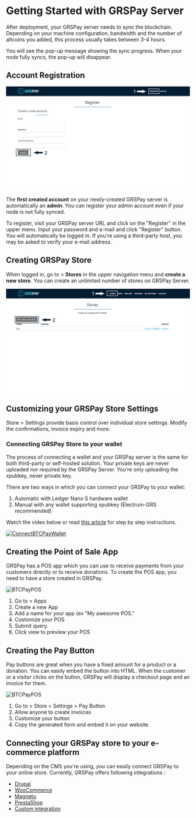 # Getting Started with GRSPay Server

After deployment, your GRSPay server needs to sync the blockchain. Depending on your machine configuration, bandwidth and the number of altcoins you added, this process usually takes between 3-4 hours.

You will see the pop-up message showing the sync progress. When your node fully syncs, the pop-up will disappear.

## Account Registration

![GRSPayRegister1](img/GRSPayRegister1.jpg)

The <strong>first created account</strong> on your newly-created GRSPay server is automatically an <strong>admin</strong>. You can register your admin account even if your node is not fully synced.

To register, visit your GRSPay server URL and click on the "Register" in the upper menu. Input your password and e-mail and click "Register" button. You will automatically be logged in. If you're using a third-party host, you may be asked to verify your e-mail address.

## Creating GRSPay Store

When logged in, go to > <strong>Stores</strong> in the upper navigation menu and <strong>create a new store</strong>. You can create an unlimited number of stores on GRSPay Server.

![GRSPayRegister2](img/GRSPayGettingStartedStoreRegistration1.jpg)

## Customizing your GRSPay Store Settings

Store > Settings provide basis control over individual store settings. Modify the confirmations, invoice expiry and more.

### Connecting GRSPay Store to your wallet

The process of connecting a wallet and your GRSPay server is the same for both third-party or self-hosted solution. Your private keys are never uploaded nor required by the GRSPay Server. You’re only uploading the xpubkey, never private key.

There are two ways in which you can connect your GRSPay to your wallet:

1. Automatic with Ledger Nano S hardware wallet
2. Manual with any wallet supporting xpubkey (Electrum-GRS recommended)

Watch the video below or read [this article](https://bitcoinshirt.co/how-to-create-store-accept-bitcoin/8/#Connecting-BTCPay-with-your-wallet) for step by step instructions.

[![ConnectBTCPayWallet](https://img.youtube.com/vi/xX6LyQej0NQ/mqdefault.jpg)](https://www.youtube.com/watch?v=xX6LyQej0NQ "BTCPay - Connecting Wallet")

## Creating the Point of Sale App

GRSPay has a POS app which you can use to receive payments from your customers directly or to receive donations. To create the POS app, you need to have a store created in GRSPay.

![BTCPayPOS](img/BTCPay-Pos.gif)

1. Go to > Apps
2. Create a new App
3. Add a name for your app (ex "My awesome POS."
4. Customize your POS
5. Submit query.
6. Click view to preview your POS

## Creating the Pay Button

Pay buttons are great when you have a fixed amount for a product or a donation. You can easily embed the button into HTML. When the customer or a visitor clicks on the button, GRSPay will display a checkout page and an invoice for them.

![BTCPayPOS](img/BTCPay-PayButton.gif)

1. Go to > Store > Settings > Pay Button
2. Allow anyone to create invoices
3. Customize your button
4. Copy the generated form and embed it on your website.

## Connecting your GRSPay store to your e-commerce platform

Depending on the CMS you're using, you can easily connect GRSPay to your online store. Currently, GRSPay offers following integrations :

* [Drupal](Drupal.md)
* [WooCommerce](WooCommerce.md)
* [Magneto](https://github.com/btcpayserver/magento-plugin)
* [PrestaShop](https://github.com/btcpayserver/prestashop-plugin)
* [Custom integration](CustomIntegration.md)
